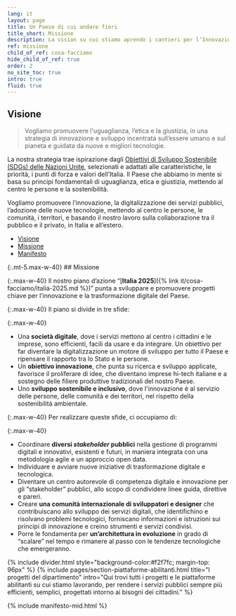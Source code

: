 ```yaml
---
lang: it
layout: page
title: Un Paese di cui andare fieri
title_short: Missione
description: La vision su cui stiamo aprendo i cantieri per l’Innovazione e la Trasformazione Digitale in Italia
ref: missione
child_of_ref: cosa-facciamo
hide_child_of_ref: true
order: 2
no_site_toc: true
intro: true
fluid: true
---
```


<div class="container">
    <div class="row">
        <div class="col-lg-9">
            <h2 id="visione">Visione</h2>
            <blockquote class="max-w-40 blockquote rounded p-4 lightgrey-bg-c1">
              <p class="mb-0">Vogliamo promuovere l'uguaglianza, l’etica e la giustizia, in una strategia di innovazione e sviluppo incentrata sull’essere umano e sul pianeta e guidata da nuove e migliori tecnologie.</p>
            </blockquote>
            <p class="max-w-40">La nostra strategia trae ispirazione dagli <a href="https://www.un.org/sustainabledevelopment/" target="_blank" rel="noopener noreferrer">Obiettivi di Sviluppo Sostenibile (SDGs) delle Nazioni Unite</a>, selezionati e adattati alle <span class="font-weight-bold">caratteristiche, le priorità, i punti di forza e valori dell’Italia</span>. Il Paese che abbiamo in mente si basa su <span class="font-weight-bold">principi fondamentali di uguaglianza, etica e giustizia, mettendo al centro le persone e la sostenibilità</span>.</p>
            <p class="max-w-40">Vogliamo promuovere l’innovazione, la digitalizzazione dei servizi pubblici, l’adozione delle nuove tecnologie, mettendo al centro le persone, le comunità, i territori, e basando il nostro lavoro sulla collaborazione tra il pubblico e il privato, in Italia e all’estero.</p>
        </div>
        <div class="bd-toc col-lg-3 d-none d-lg-block">
            <ul class="section-nav">
                <li class="toc-entry toc-h3"><a href="#visione">Visione</a></li>
                <li class="toc-entry toc-h3"><a href="#missione">Missione</a></li>
                <li class="toc-entry toc-h3"><a href="#manifesto">Manifesto</a></li>	
            </ul>
        </div>
    </div>
 </div>
 
<div class="container" markdown="1">
{:.mt-5.max-w-40}
## Missione

{:.max-w-40}
Il nostro piano d’azione “[**Italia 2025**]({% link it/cosa-facciamo/italia-2025.md %})” punta a sviluppare e promuovere progetti chiave per l’innovazione e la trasformazione digitale del Paese.

{:.max-w-40}
Il piano si divide in tre sfide:

{:.max-w-40}
* Una **società digitale**, dove i servizi mettono al centro i cittadini e le imprese, sono efficienti, facili da usare e da integrare. Un obiettivo per far diventare la digitalizzazione un motore di sviluppo per tutto il Paese e ripensare il rapporto tra lo Stato e le persone.
* Un **obiettivo innovazione**, che punta su ricerca e sviluppo applicate, favorisce il proliferare di idee, che diventano imprese hi-tech italiane e a sostegno delle filiere produttive tradizionali del nostro Paese.
* Uno **sviluppo sostenibile e inclusivo**, dove l'innovazione è al servizio delle persone, delle comunità e dei territori, nel rispetto della sostenibilità ambientale.

{:.max-w-40}
Per realizzare queste sfide, ci occupiamo di:

{:.max-w-40}
* Coordinare **diversi _stakeholder_ pubblici** nella gestione di programmi digitali e innovativi, esistenti e futuri, in maniera integrata con una metodologia agile e un approccio open data.
* Individuare e avviare nuove iniziative di trasformazione digitale e tecnologica.
* Diventare un centro autorevole di competenza digitale e innovazione per gli “stakeholder” pubblici, allo scopo di condividere linee guida, direttive e pareri.
* Creare **una comunità internazionale di sviluppatori e designer** che contribuiscano allo sviluppo dei servizi digitali, che identifichino e risolvano problemi tecnologici, forniscano informazioni e istruzioni sui principi di innovazione e creino strumenti e servizi condivisi.
* Porre le fondamenta per **un’architettura in evoluzione** in grado di “scalare” nel tempo e rimanere al passo con le tendenze tecnologiche che emergeranno.
</div>

{% include divider.html style="background-color:#f2f7fc; margin-top: 96px" %}
{% include pages/section-piattaforme-abilitanti.html
  title="I progetti del dipartimento"
  intro="Qui trovi tutti i progetti e le piattaforme abilitanti su cui stiamo lavorando, per rendere i servizi pubblici sempre più efficienti, semplici, progettati intorno ai bisogni dei cittadini."
  %}

<div class="container">
    {% include manifesto-mid.html %} 
</div>
